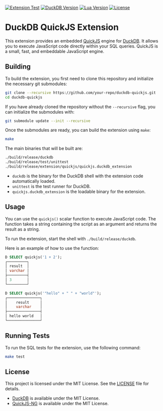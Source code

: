 [![Extension Test](https://github.com/isaacbrodsky/duckdb-lua/actions/workflows/MainDistributionPipeline.yml/badge.svg)](https://github.com/isaacbrodsky/duckdb-lua/actions/workflows/MainDistributionPipeline.yml)
[![DuckDB Version](https://img.shields.io/static/v1?label=duckdb&message=v1.3.1&color=blue)](https://github.com/duckdb/duckdb/releases/tag/v1.3.1)
[![Lua Version](https://img.shields.io/static/v1?label=lua&message=v5.4.8&color=blue)](https://lua.org/home.html)
[![License](https://img.shields.io/badge/License-Apache%202.0-blue.svg)](LICENSE)

# DuckDB QuickJS Extension

This extension provides an embedded [QuickJS](https://github.com/quickjs-ng/quickjs) engine for [DuckDB](https://duckdb.org/). It allows you to execute JavaScript code directly within your SQL queries. QuickJS is a small, fast, and embeddable JavaScript engine.

## Building

To build the extension, you first need to clone this repository and initialize the necessary git submodules:

```sh
git clone --recursive https://github.com/your-repo/duckdb-quickjs.git
cd duckdb-quickjs
```

If you have already cloned the repository without the `--recursive` flag, you can initialize the submodules with:
```sh
git submodule update --init --recursive
```

Once the submodules are ready, you can build the extension using `make`:

```sh
make
```

The main binaries that will be built are:
```sh
./build/release/duckdb
./build/release/test/unittest
./build/release/extension/quickjs/quickjs.duckdb_extension
```
- `duckdb` is the binary for the DuckDB shell with the extension code automatically loaded.
- `unittest` is the test runner for DuckDB.
- `quickjs.duckdb_extension` is the loadable binary for the extension.

## Usage

You can use the `quickjs()` scalar function to execute JavaScript code. The function takes a string containing the script as an argument and returns the result as a string.

To run the extension, start the shell with `./build/release/duckdb`.

Here is an example of how to use the function:
```sql
D SELECT quickjs('1 + 2');
┌─────────┐
│ result  │
│ varchar │
├─────────┤
│ 3       │
└─────────┘

D SELECT quickjs('"hello" + " " + "world"');
┌───────────────┐
│    result     │
│    varchar    │
├───────────────┤
│ hello world   │
└───────────────┘
```

## Running Tests

To run the SQL tests for the extension, use the following command:

```sh
make test
```

## License

This project is licensed under the MIT License. See the [LICENSE](./LICENSE) file for details.

- [DuckDB](https://github.com/duckdb/duckdb) is available under the MIT License.
- [QuickJS-NG](https://github.com/quickjs-ng/quickjs) is available under the MIT License.
